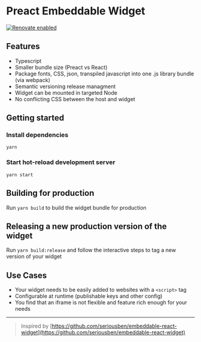 # Preact Embeddable Widget

[![Renovate enabled](https://img.shields.io/badge/renovate-enabled-brightgreen.svg)](https://renovatebot.com/)

## Features
* Typescript
* Smaller bundle size (Preact vs React)
* Package fonts, CSS, json, transpiled javascript into one .js library bundle (via webpack)
* Semantic versioning release managment
* Widget can be mounted in targeted Node
* No conflicting CSS between the host and widget

## Getting started
### Install dependencies
`yarn`

### Start hot-reload development server
`yarn start`

## Building for production

Run `yarn build` to build the widget bundle for production

## Releasing a new production version of the widget

Run `yarn build:release` and follow the interactive steps to tag a new version of your widget

## Use Cases
* Your widget needs to be easily added to websites with a `<script>` tag
* Configurable at runtime (publishable keys and other config)
* You find that an iframe is not flexible and feature rich enough for your needs

___
> Inspired by [https://github.com/seriousben/embeddable-react-widget](https://github.com/seriousben/embeddable-react-widget)
